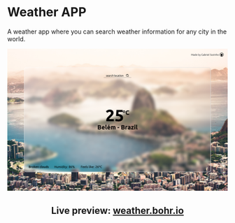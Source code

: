 # Weather APP
A weather app where you can search weather information for any city in the world. 

![website layout](./src/img/desktop-layout.png)


<div align="center"><h2>Live preview: <a href="https://weather.bohr.io/">weather.bohr.io</a></div>
